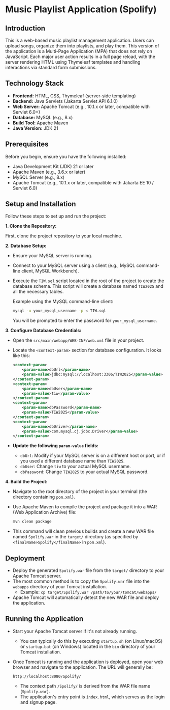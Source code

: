 # Music Playlist Application (Spolify)

## Introduction

This is a web-based music playlist management application. Users can upload songs, organize them into playlists, and play them. This version of the application is a Multi-Page Application (MPA) that does not rely on JavaScript. Each major user action results in a full page reload, with the server rendering HTML using Thymeleaf templates and handling interactions via standard form submissions.

## Technology Stack

- **Frontend:** HTML, CSS, Thymeleaf (server-side templating)
- **Backend:** Java Servlets (Jakarta Servlet API 6.1.0)
- **Web Server:** Apache Tomcat (e.g., 10.1.x or later, compatible with Servlet 6.0+)
- **Database:** MySQL (e.g., 8.x)
- **Build Tool:** Apache Maven
- **Java Version:** JDK 21

## Prerequisites

Before you begin, ensure you have the following installed:

- Java Development Kit (JDK) 21 or later
- Apache Maven (e.g., 3.6.x or later)
- MySQL Server (e.g., 8.x)
- Apache Tomcat (e.g., 10.1.x or later, compatible with Jakarta EE 10 / Servlet 6.0)

## Setup and Installation

Follow these steps to set up and run the project:

**1. Clone the Repository:**

First, clone the project repository to your local machine.

**2. Database Setup:**

- Ensure your MySQL server is running.
- Connect to your MySQL server using a client (e.g., MySQL command-line client, MySQL Workbench).
- Execute the `TIW.sql` script located in the root of the project to create the database schema. This script will create a database named `TIW2025` and all the necessary tables.

  Example using the MySQL command-line client:

  ```bash
  mysql -u your_mysql_username -p < TIW.sql
  ```

  You will be prompted to enter the password for `your_mysql_username`.

**3. Configure Database Credentials:**

- Open the `src/main/webapp/WEB-INF/web.xml` file in your project.
- Locate the `<context-param>` section for database configuration. It looks like this:

  ```xml
  <context-param>
      <param-name>dbUrl</param-name>
      <param-value>jdbc:mysql://localhost:3306/TIW2025</param-value>
  </context-param>
  <context-param>
      <param-name>dbUser</param-name>
      <param-value>tiw</param-value>
  </context-param>
  <context-param>
      <param-name>dbPassword</param-name>
      <param-value>TIW2025</param-value>
  </context-param>
  <context-param>
      <param-name>dbDriver</param-name>
      <param-value>com.mysql.cj.jdbc.Driver</param-value>
  </context-param>
  ```

- **Update the following `param-value` fields:**
  - `dbUrl`: Modify if your MySQL server is on a different host or port, or if you used a different database name than `TIW2025`.
  - `dbUser`: Change `tiw` to your actual MySQL username.
  - `dbPassword`: Change `TIW2025` to your actual MySQL password.

**4. Build the Project:**

- Navigate to the root directory of the project in your terminal (the directory containing `pom.xml`).
- Use Apache Maven to compile the project and package it into a WAR (Web Application Archive) file:

  ```bash
  mvn clean package
  ```

- This command will clean previous builds and create a new WAR file named `Spolify.war` in the `target/` directory (as specified by `<finalName>Spolify</finalName>` in `pom.xml`).

## Deployment

- Deploy the generated `Spolify.war` file from the `target/` directory to your Apache Tomcat server.
- The most common method is to copy the `Spolify.war` file into the `webapps` directory of your Tomcat installation.
  - Example: `cp target/Spolify.war /path/to/your/tomcat/webapps/`
- Apache Tomcat will automatically detect the new WAR file and deploy the application.

## Running the Application

- Start your Apache Tomcat server if it's not already running.
  - You can typically do this by executing `startup.sh` (on Linux/macOS) or `startup.bat` (on Windows) located in the `bin` directory of your Tomcat installation.
- Once Tomcat is running and the application is deployed, open your web browser and navigate to the application. The URL will generally be:

  `http://localhost:8080/Spolify/`

  - The context path `/Spolify/` is derived from the WAR file name (`Spolify.war`).
  - The application's entry point is `index.html`, which serves as the login and signup page.
